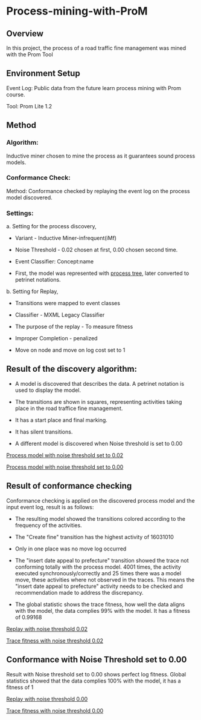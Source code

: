 # Process-mining-with-ProM

## Overview

In this project, the process of a road traffic fine management was mined with the Prom Tool

## Environment Setup
Event Log: Public data from the future learn process mining with Prom course.

Tool: Prom Lite 1.2

## Method
### Algorithm:
Inductive miner chosen to mine the process as it guarantees sound process models. 

### Conformance Check:
Method: Conformance checked by replaying the event log on the process model discovered.

### Settings: 

a. Setting for the process discovery, 

   * Variant - Inductive Miner-infrequent(iMf)
    
   * Noise Threshold - 0.02 chosen at first, 0.00 chosen second time.
    
   * Event Classifier: Concept:name
    
   * First, the model was represented with [process tree](https://github.com/Folasade/process-mining-with-prom/blob/master/images/process-tree.jpg), later converted to petrinet notations.

b. Setting for Replay,

   * Transitions were mapped to event classes
    
   * Classifier - MXML Legacy Classifier
    
   * The purpose of the replay - To measure fitness
    
   * Improper Completion - penalized
    
   * Move on node and move on log cost set to 1

## Result of the discovery algorithm: 
    
   * A model is discovered that describes the data. A petrinet notation is used to display the model. 
    
   * The transitions are shown in squares, representing activities taking place in the road traffice fine management. 
    
   * It has a start place and final marking. 
    
   * It has silent transitions.
    
   * A different model is discovered when Noise threshold is set to 0.00

   [Process model with noise threshold set to 0.02](https://github.com/Folasade/process-mining-with-prom/blob/master/images/pmodel-noisethreshold0.02.jpg)
    
   [Process model with noise threshold set to 0.00](https://github.com/Folasade/process-mining-with-prom/blob/master/images/pmodel-noisethreshold0.00.jpg)
    
## Result of conformance checking
 
 Conformance checking is applied on the discovered process model and the input event log, result is as follows:

   * The resulting model showed the transitions colored according to the frequency of the activities. 

   * The "Create fine" transition has the highest activity of 16031010

   * Only in one place was no move log occurred
 
   * The "insert date appeal to prefecture" transition showed the trace not conforming totally with the process model. 4001 times, the activity executed       synchronously/correctly and 25 times there was a model move, these activities where not observed in the traces. This means the "insert date appeal to prefecture" activity needs to be checked and recommendation made to address the discrepancy.
   
   * The global statistic shows the trace fitness, how well the data aligns with the model, the data complies 99% with the model. It has a fitness of 0.99168 

   [Replay with noise threshold 0.02](https://github.com/Folasade/process-mining-with-prom/blob/master/images/replay-with-nt0.02.jpg)
   
   [Trace fitness with noise threshold 0.02](https://github.com/Folasade/process-mining-with-prom/blob/master/images/tracefitness-with-nt0.02.jpg)
  
  
  ## Conformance with Noise Threshold set to 0.00
   
   Result with Noise threshold set to 0.00 shows perfect log fitness. Global statistics showed that the data complies 100% with the model, it has a fitness of 1

   [Replay with noise threshold 0.00](https://github.com/Folasade/process-mining-with-prom/blob/master/images/replay-with-nt0.00.jpg)
   
   [Trace fitness with noise threshold 0.00](https://github.com/Folasade/process-mining-with-prom/blob/master/images/tracefitness-with-nt0.00.jpg)
   
   
   
   
